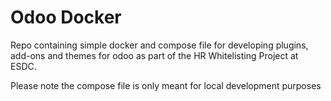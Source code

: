 # Odoo Docker

Repo containing simple docker and compose file for developing plugins, add-ons and themes for odoo as part of the HR Whitelisting Project at ESDC.

Please note the compose file is only meant for local development purposes 